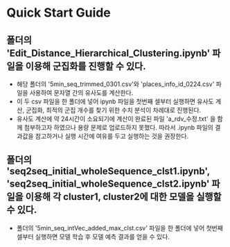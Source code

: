 # Quick Start Guide

## <Clustering> 폴더의 'Edit_Distance_Hierarchical_Clustering.ipynb' 파일을 이용해 군집화를 진행할 수 있다. 
- 해당 폴더의 '5min_seq_trimmed_0301.csv'와 'places_info_id_0224.csv' 파일을 사용하여 문자열 간의 유사도를 계산한다. 
-  이 두 csv 파일을 한 폴더에 넣어 ipynb 파일을 첫번째 셀부터 실행하면 유사도 계산, 군집화, 최적의 군집 개수를 찾기 위한 수치 분석이 차례대로 진행된다.
- 유사도 계산에 약 24시간이 소요되기에 계산이 완료된 파일 'a_rdv_수정.txt' 을 함께 첨부하고자 하였으나 용량 문제로 업로드하지 못했다. 따라서 .ipynb 파일의 결과값을 참고하거나 실행 시간에 여유를 두고 실행하는 것을 권장한다.
  
 
## <LSTM> 폴더의 'seq2seq_initial_wholeSequence_clst1.ipynb', 'seq2seq_initial_wholeSequence_clst2.ipynb' 파일을 이용해 각 cluster1, cluster2에 대한 모델을 실행할 수 있다.
- 폴더의 '5min_seq_intVec_added_max_clst.csv' 파일을 한 폴더에 넣어 첫번째 셀부터 실행하면 모델 학습 후 모델 예측 결과를 얻을 수 있다.
 
